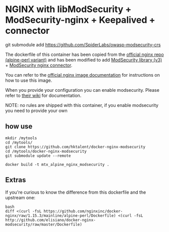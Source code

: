 # NGINX with libModSecurity + ModSecurity-nginx + Keepalived +  connector

git submodule add https://github.com/SpiderLabs/owasp-modsecurity-crs

The dockerfile of this container has been copied from the [official nginx repo (alpine-perl variant)](https://github.com/nginxinc/docker-nginx/blob/1.15.3/mainline/alpine-perl/Dockerfile) and has been modified to add [ModSecurity library (v3)](https://github.com/SpiderLabs/ModSecurity/tree/v3/master) + [ModSecurity nginx connector](https://github.com/SpiderLabs/ModSecurity-nginx).

You can refer to the [official nginx image documentation](https://hub.docker.com/_/nginx/) for instructions on how to use this image.

When you provide your configuration you can enable modsecurity. Please refer to [their wiki](https://github.com/SpiderLabs/ModSecurity/wiki) for documentation.

NOTE: no rules are shipped with this container, if you enable modsecurity you need to provide your own
## how use
```
mkdir /mytools
cd /mytools/
git clone https://github.com/hktalent/docker-nginx-modsecurity
cd /mytools/docker-nginx-modsecurity
git submodule update --remote

docker build -t mtx_alpine_nginx_modsecurity .

```

## Extras
If you're curious to know the difference from this dockerfile and the upstream one:
```
bash
diff <(curl -fsL https://github.com/nginxinc/docker-nginx/raw/1.15.3/mainline/alpine-perl/Dockerfile) <(curl -fsL http://github.com/elisiano/docker-nginx-modsecurity/raw/master/Dockerfile)
```
